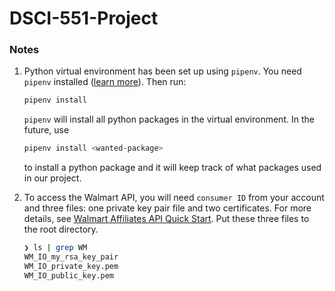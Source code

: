 # DSCI-551-Project

### Notes

1. Python virtual environment has been set up using `pipenv`. You need `pipenv` installed ([learn more](https://pipenv-fork.readthedocs.io/en/latest/)). Then run:

   ```bash
   pipenv install
   ```

   `pipenv` will install all python packages in the virtual environment. In the future, use

   ```bash
   pipenv install <wanted-package>
   ```

   to install a python package and it will keep track of what packages used in our project.

2. To access the Walmart API, you will need `consumer ID` from your account and three files: one private key pair file and two certificates. For more details, see [Walmart Affiliates API Quick Start](https://walmart.io/docs/affiliate/quick-start-guide). Put these three files to the root directory.

   ```bash
   ❯ ls | grep WM
   WM_IO_my_rsa_key_pair
   WM_IO_private_key.pem
   WM_IO_public_key.pem
   ```

   

